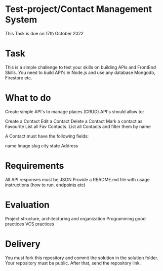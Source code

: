 # Test-project/Contact Management System
This Task is due on 17th October 2022

# Task
This is a simple challenge to test your skills on building APIs and FrontEnd Skills. You need to build API's in Node.js and use any database Mongodb, Firestore etc.

# What to do
Create simple API's to manage places (CRUD).API's should allow to:

Create a Contact
Edit a Contact
Delete a Contact
Mark a contact as Favourite
List all Fav Contacts. 
List all Contacts and filter them by name


A Contact must have the following fields:

name
Image
slug
city
state
Address

# Requirements 
All API responses must be JSON
Provide a README.md file with usage instructions (how to run, endpoints etc)

# Evaluation
Project structure, architecturing and organization
Programming good practices
VCS practices

# Delivery
You must fork this repository and commit the solution in the solution folder. Your repository must be public. After that, send the repository link.
